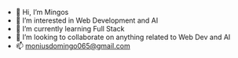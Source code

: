 - 👋 Hi, I’m Mingos
- 👀 I’m interested in Web Development and AI
- 🌱 I’m currently learning Full Stack 
- 💞️ I’m looking to collaborate on anything related to Web Dev and AI
- 📫 moniusdomingo065@gmail.com



<!---
DoMonius/DoMonius is a ✨ special ✨ repository because its `README.md` (this file) appears on your GitHub profile.
You can click the Preview link to take a look at your changes.
--->
